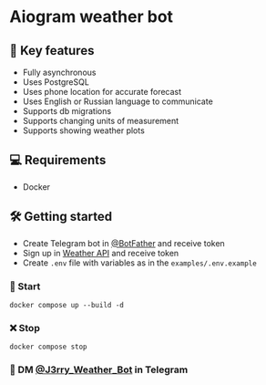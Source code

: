 # Aiogram weather bot

## :book: Key features

- Fully asynchronous
- Uses PostgreSQL
- Uses phone location for accurate forecast
- Uses English or Russian language to communicate
- Supports db migrations
- Supports changing units of measurement
- Supports showing weather plots

## :computer: Requirements

- Docker

## :hammer_and_wrench: Getting started

- Create Telegram bot in [@BotFather](https://t.me/BotFather) and receive token
- Sign up in [Weather API](https://www.weatherapi.com/) and receive token
- Create `.env` file with variables as in the `examples/.env.example`

### :rocket: Start

```shell
docker compose up --build -d
```

### :x: Stop

```shell
docker compose stop
```

### :email: DM [@J3rry_Weather_Bot](https://t.me/J3rry_Weather_Bot) in Telegram
